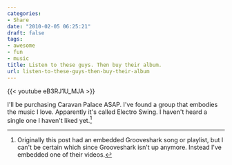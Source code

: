 ```yaml
---
categories:
- Share
date: "2010-02-05 06:25:21"
draft: false
tags:
- awesome
- fun
- music
title: Listen to these guys. Then buy their album.
url: listen-to-these-guys-then-buy-their-album
---
```


{{< youtube eB3RJ1U_MJA >}}

I'll be purchasing Caravan Palace ASAP. I've found a group that embodies the music I love. Apparently it's called Electro Swing. I haven't heard a single one I haven't liked yet.[^1]

[^1]: Originally this post had an embedded Grooveshark song or playlist, but I can't be certain which since Grooveshark isn't up anymore. Instead I've embedded one of their videos.
